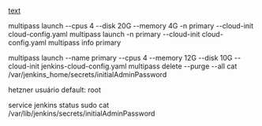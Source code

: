 [text](https://multipass.run/docs/create-an-instance)

multipass launch --cpus 4 --disk 20G --memory 4G -n primary --cloud-init cloud-config.yaml
multipass launch -n primary --cloud-init cloud-config.yaml
multipass info primary

multipass launch --name primary --cpus 4 --memory 12G --disk 10G --cloud-init jenkins-cloud-config.yaml
multipass delete --purge --all
cat /var/jenkins_home/secrets/initialAdminPassword

hetzner
usuário default: root

service jenkins status
sudo cat /var/lib/jenkins/secrets/initialAdminPassword